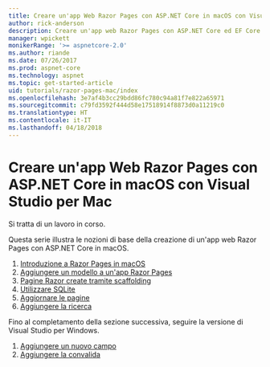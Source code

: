 ```yaml
---
title: Creare un'app Web Razor Pages con ASP.NET Core in macOS con Visual Studio per Mac
author: rick-anderson
description: Creare un'app web Razor Pages con ASP.NET Core ed EF Core.
manager: wpickett
monikerRange: '>= aspnetcore-2.0'
ms.author: riande
ms.date: 07/26/2017
ms.prod: aspnet-core
ms.technology: aspnet
ms.topic: get-started-article
uid: tutorials/razor-pages-mac/index
ms.openlocfilehash: 3e7af4b3cc29bdd86fc780c94a81f7e822a65971
ms.sourcegitcommit: c79fd3592f444d58e17518914f8873d0a11219c0
ms.translationtype: HT
ms.contentlocale: it-IT
ms.lasthandoff: 04/18/2018
---
```

# <a name="create-a-razor-pages-web-app-with-aspnet-core-on-macos-with-visual-studio-for-mac"></a>Creare un'app Web Razor Pages con ASP.NET Core in macOS con Visual Studio per Mac

Si tratta di un lavoro in corso.

Questa serie illustra le nozioni di base della creazione di un'app web Razor Pages con ASP.NET Core in macOS.

1. [Introduzione a Razor Pages in macOS](xref:tutorials/razor-pages-mac/razor-pages-start)
1. [Aggiungere un modello a un'app Razor Pages](xref:tutorials/razor-pages-mac/model)
1. [Pagine Razor create tramite scaffolding](xref:tutorials/razor-pages-mac/page)
1. [Utilizzare SQLite](xref:tutorials/razor-pages-mac/sql)
1. [Aggiornare le pagine](xref:tutorials/razor-pages-mac/da1)
1. [Aggiungere la ricerca](xref:tutorials/razor-pages-mac/search)

Fino al completamento della sezione successiva, seguire la versione di Visual Studio per Windows.

1. [Aggiungere un nuovo campo](xref:tutorials/razor-pages/new-field)
1. [Aggiungere la convalida](xref:tutorials/razor-pages/validation)
